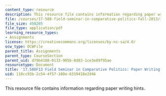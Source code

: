 ```yaml
---
content_type: resource
description: This resource file contains information regarding paper writing hints.
file: /courses/17-588-field-seminar-in-comparative-politics-fall-2013/118cc93b2c544f57108e6319418e2d46_MIT17_588F13_PaperWritHin.pdf
file_size: 458205
file_type: application/pdf
learning_resource_types:
- Assignments
license: https://creativecommons.org/licenses/by-nc-sa/4.0/
ocw_type: OCWFile
parent_title: Assignments
parent_type: CourseSection
parent_uid: d79b4108-0133-905b-8d83-1ce3e89f95ae
resourcetype: Document
title: '17.588F13 Field Seminar in Comparative Politics: Paper Writing Hints'
uid: 118cc93b-2c54-4f57-108e-6319418e2d46
---
```

This resource file contains information regarding paper writing hints.